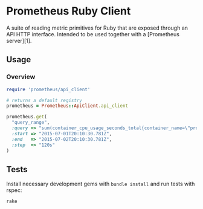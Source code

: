 # Prometheus Ruby Client

A suite of reading metric primitives for Ruby that are exposed
through an API HTTP interface. Intended to be used together with a
[Prometheus server][1].

## Usage

### Overview

```ruby
require 'prometheus/api_client'

# returns a default registry
prometheus = Prometheus::ApiClient.api_client

prometheus.get(
  "query_range",
  :query => "sum(container_cpu_usage_seconds_total{container_name=\"prometheus-hgv4s\",job=\"kubernetes-nodes\"})",
  :start => "2015-07-01T20:10:30.781Z",
  :end   => "2015-07-02T20:10:30.781Z",
  :step  => "120s"
)
```

## Tests

Install necessary development gems with `bundle install` and run tests with
rspec:

```bash
rake
```
